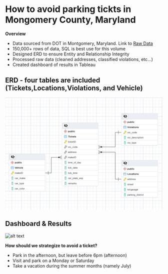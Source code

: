 # How to avoid parking tickts in Mongomery County, Maryland
**Overview**
- Data sourced from DOT in Montgomery, Maryland. Link to [Raw Data](https://catalog.data.gov/dataset/dot-parking-tickets)
- 150,000+ rows of data, SQL is best use for this volume
- Designed ERD to ensure Entity and Relationship Integrity
- Processed raw data (cleaned addresses, classified violations, etc…)
- Created dashboard of results in Tableau

## ERD - four tables are included (Tickets,Locations,Violations, and Vehicle)
![alt text](https://github.com/ConicalDrupe/SQLParkingTickets2023/blob/main/Tickets_ERD.png "ERD image")

## Dashboard & Results
![alt text]()

**How should we strategize to avoid a ticket?**
- Park in the afternoon, but leave before 6pm (afternoon)
- Visit and park on a Monday or Saturday
- Take a vacation during the summer months (namely July)
